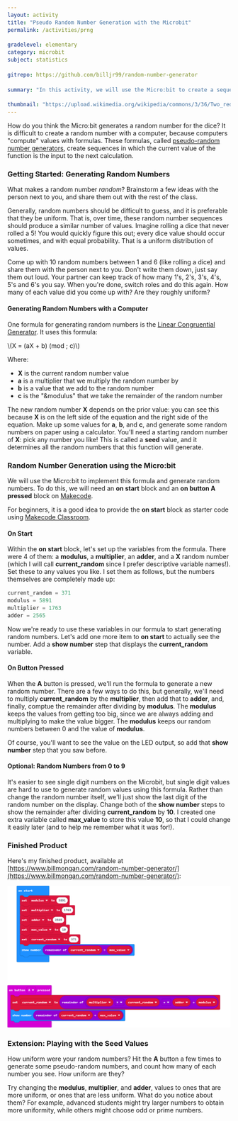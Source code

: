 ```yaml
---
layout: activity
title: "Pseudo Random Number Generation with the Microbit"
permalink: /activities/prng

gradelevel: elementary
category: microbit
subject: statistics

gitrepo: https://github.com/billjr99/random-number-generator

summary: "In this activity, we will use the Micro:bit to create a sequence of pseudo-random numbers using a formula."

thumbnail: "https://upload.wikimedia.org/wikipedia/commons/3/36/Two_red_dice_01.svg"
---
```


How do you think the Micro:bit generates a random number for the dice?  It is difficult to create a random number with a computer, because computers &quot;compute&quot; values with formulas.  These formulas, called [pseudo-random number generators](https://www.geeksforgeeks.org/pseudo-random-number-generator-prng/), create sequences in which the current value of the function is the input to the next calculation.  

### Getting Started: Generating Random Numbers

What makes a random number <i>random</i>?  Brainstorm a few ideas with the person next to you, and share them out with the rest of the class.

Generally, random numbers should be difficult to guess, and it is preferable that they be uniform.  That is, over time, these random number sequences should produce a similar number of values.  Imagine rolling a dice that never rolled a 5!  You would quickly figure this out; every dice value should occur sometimes, and with equal probability.  That is a uniform distribution of values.

Come up with 10 random numbers between 1 and 6 (like rolling a dice) and share them with the person next to you.  Don't write them down, just say them out loud.  Your partner can keep track of how many 1's, 2's, 3's, 4's, 5's and 6's you say.  When you're done, switch roles and do this again.  How many of each value did you come up with?  Are they roughly uniform?

#### Generating Random Numbers with a Computer

One formula for generating random numbers is the [Linear Congruential Generator](https://en.wikipedia.org/wiki/Linear_congruential_generator).  It uses this formula:

<span>\\(X = (aX + b) (mod \; c)\\)</span> 

Where:

* <strong>X</strong> is the current random number value
* <strong>a</strong> is a multiplier that we multiply the random number by
* <strong>b</strong> is a value that we add to the random number
* <strong>c</strong> is the &quot;&modulus&quot; that we take the remainder of the random number

The new random number <strong>X</strong> depends on the prior value: you can see this because <strong>X</strong> is on the left side of the equation and the right side of the equation.  Make up some values for <strong>a</strong>, <strong>b</strong>, and <strong>c</strong>, and generate some random numbers on paper using a calculator.  You'll need a starting random number of <strong>X</strong>: pick any number you like!  This is called a <strong>seed</strong> value, and it determines all the random numbers that this function will generate.

### Random Number Generation using the Micro:bit

We will use the Micro:bit to implement this formula and generate random numbers.  To do this, we will need an <strong>on start</strong> block and an <strong>on button A pressed</strong> block on [Makecode](https://makecode.microbit.org/).

For beginners, it is a good idea to provide the <strong>on start</strong> block as starter code using [Makecode Classroom](https://classroom.microbit.org/).

#### On Start

Within the <strong>on start</strong> block, let's set up the variables from the formula.  There were 4 of them: a <strong>modulus</strong>, a <strong>multiplier</strong>, an <strong>adder</strong>, and a <strong>X</strong> random number (which I will call <strong>current_random</strong> since I prefer descriptive variable names!).  Set these to any values you like.  I set them as follows, but the numbers themselves are completely made up:

```python
current_random = 371
modulus = 5891
multiplier = 1763
adder = 2565
```

Now we're ready to use these variables in our formula to start generating random numbers.  Let's add one more item to <strong>on start</strong> to actually see the number.  Add a <strong>show number</strong> step that displays the <strong>current_random</strong> variable.

#### On Button Pressed
When the <strong>A</strong> button is pressed, we'll run the formula to generate a new random number.  There are a few ways to do this, but generally, we'll need to multiply <strong>current_random</strong> by the <strong>multiplier</strong>, then add that to <strong>adder</strong>, and, finally, comptue the remainder after dividing by <strong>modulus</strong>.  The <strong>modulus</strong> keeps the values from getting too big, since we are always adding and multiplying to make the value bigger.  The <strong>modulus</strong> keeps our random numbers between 0 and the value of <strong>modulus</strong>.

Of course, you'll want to see the value on the LED output, so add that <strong>show number</strong> step that you saw before.

#### Optional: Random Numbers from 0 to 9
It's easier to see single digit numbers on the Microbit, but single digit values are hard to use to generate random values using this formula.  Rather than change the random number itself, we'll just show the last digit of the random number on the display.  Change both of the <strong>show number</strong> steps to show the remainder after dividing <strong>current_random</strong> by <strong>10</strong>.  I created one extra variable called <strong>max_value</strong> to store this value <strong>10</strong>, so that I could change it easily later (and to help me remember what it was for!).

### Finished Product
Here's my finished product, available at [https://www.billmongan.com/random-number-generator/](https://www.billmongan.com/random-number-generator/):

<p align="center">
<img alt="The finished hide and seek project in the Microbit Makecode" src="https://github.com/billjr99/random-number-generator/raw/master/.github/makecode/blocks.png">
</p>

### Extension: Playing with the Seed Values

How uniform were your random numbers?  Hit the <strong>A</strong> button a few times to generate some pseudo-random numbers, and count how many of each number you see.  How uniform are they?  

Try changing the <strong>modulus</strong>, <strong>multiplier</strong>, and <strong>adder</strong>, values to ones that are more uniform, or ones that are less uniform.  What do you notice about them?  For example, advanced students might try larger numbers to obtain more uniformity, while others might choose odd or prime numbers.  